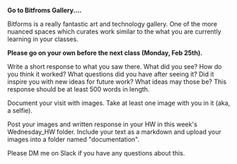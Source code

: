 **Go to Bitfroms Gallery....**

Bitforms is a really fantastic art and technology gallery.  One of the more nuanced spaces which curates work similar to the what you are currently learning in your classes.

**Please go on your own before the next class (Monday, Feb 25th).**

Write a short response to what you saw there.  What did you see? How do you think it worked?  What questions did you have after seeing it?  Did it inspire you with new ideas for future work?  What ideas may those be?  This response should be at least 500 words in length.  

Document your visit with images.  Take at least one image with you in it (aka, a selfie).  

Post your images and written response in your HW in this week's Wednesday_HW folder.  Include your text as a markdown and upload your images into a folder named "documentation".

Please DM me on Slack if you have any questions about this.
